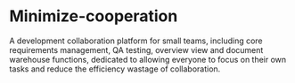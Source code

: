 # Minimize-cooperation
A development collaboration platform for small teams, including core requirements management, QA testing, overview view and document warehouse functions, dedicated to allowing everyone to focus on their own tasks and reduce the efficiency wastage of collaboration.

